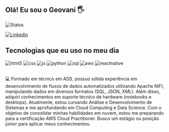 ## Olá! Eu sou o Geovani 🖐️

![Status](https://github-readme-stats.vercel.app/api?username=GeovaniPrr&show_icons=true&theme=radical)

[![Linkedin](https://img.shields.io/badge/LinkedIn-0077B5?style=for-the-badge&logo=linkedin&logoColor=white)](https://www.linkedin.com/in/geovani-corrêa/)

## Tecnologias que eu uso no meu dia

<div style="display: inline_block">
  <img align="center" alt="html5" src="https://img.shields.io/badge/HTML5-E34F26?style=for-the-badge&logo=html5&logoColor=white" />
  <img align="center" alt="css" src="https://img.shields.io/badge/CSS3-1572B6?style=for-the-badge&logo=css3&logoColor=white" />
  <img align="center" alt="js" src="https://img.shields.io/badge/JavaScript-F7DF1E?style=for-the-badge&logo=javascript&logoColor=black" />
  <img align="center" alt="python" src="https://img.shields.io/badge/Python-3776AB?style=for-the-badge&logo=python&logoColor=white"/>
  <img align="center" alt="sql" src="https://img.shields.io/badge/PostgreSQL-316192?style=for-the-badge&logo=postgresql&logoColor=white"/>
  <img align="center" alt="aws" src="https://img.shields.io/badge/Amazon_AWS-232F3E?style=for-the-badge&logo=amazon-aws&logoColor=white" />
  <img align="center" alt="reactnative" src="https://img.shields.io/badge/React_Native-20232A?style=for-the-badge&logo=react&logoColor=61DAFB" />
</div><br/>

💻 Formado em técnico em ADS, possuo sólida experiência em desenvolvimento de fluxos de dados automatizados utilizando Apache NIFI, manipulando dados em diversos formatos (SQL, JSON, XML). Além disso, adquiri conhecimentos em suporte técnico de hardware (notebooks e desktops). Atualmente, estou cursando Análise e Desenvolvimento de Sistemas e me aprofundando em Cloud Computing e Data Science. Com o objetivo de consolidar minhas habilidades em nuvem, estou me preparando para a certificação AWS Cloud Practitioner. Busco um estágio ou posição júnior para aplicar meus conhecimentos.

